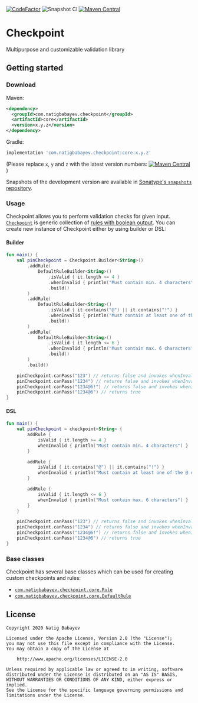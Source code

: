 [![CodeFactor](https://www.codefactor.io/repository/github/natiginfo/checkpoint/badge)](https://www.codefactor.io/repository/github/natiginfo/checkpoint)
![Snapshot CI](https://github.com/natiginfo/Checkpoint/workflows/Snapshot%20CI/badge.svg?branch=master)
[![Maven Central](https://maven-badges.herokuapp.com/maven-central/com.natigbabayev.checkpoint/core/badge.svg)](https://maven-badges.herokuapp.com/maven-central/com.natigbabayev.checkpoint/core)


# Checkpoint

Multipurpose and customizable validation library

## Getting started

### Download

Maven:
```xml
<dependency>
  <groupId>com.natigbabayev.checkpoint</groupId>
  <artifactId>core</artifactId>
  <version>x.y.z</version>
</dependency>
```

Gradle:
```groovy
implementation 'com.natigbabayev.checkpoint:core:x.y.z'
```

(Please replace `x`, `y` and `z` with the latest version numbers: [![Maven Central](https://maven-badges.herokuapp.com/maven-central/com.natigbabayev.checkpoint/core/badge.svg)](https://maven-badges.herokuapp.com/maven-central/com.natigbabayev.checkpoint/core)
)

Snapshots of the development version are available in [Sonatype's `snapshots` repository][snap].

### Usage

Checkpoint allows you to perform validation checks for given input. [`Checkpoint`][checkpoint] is generic collection of 
[rules with boolean output][default-rule]. You can create new instance of Checkpoint either by using builder or DSL:

#### Builder

```kotlin
fun main() {
    val pinCheckpoint = Checkpoint.Builder<String>()
        .addRule(
            DefaultRuleBuilder<String>()
                .isValid { it.length >= 4 }
                .whenInvalid { println("Must contain min. 4 characters") }
                .build()
        )
        .addRule(
            DefaultRuleBuilder<String>()
                .isValid { it.contains("@") || it.contains("!") }
                .whenInvalid { println("Must contain at least one of the @ or ! characters.") }
                .build()
        )
        .addRule(
            DefaultRuleBuilder<String>()
                .isValid { it.length <= 6 }
                .whenInvalid { println("Must contain max. 6 characters") }
                .build()
        )
        .build()

    pinCheckpoint.canPass("123") // returns false and invokes whenInvalid()
    pinCheckpoint.canPass("1234") // returns false and invokes whenInvalid()
    pinCheckpoint.canPass("1234@6!") // returns false and invokes whenInvalid()
    pinCheckpoint.canPass("1234@6") // returns true
}
```


#### DSL

```kotlin
fun main() {
    val pinCheckpoint = checkpoint<String> {
        addRule {
            isValid { it.length >= 4 }
            whenInvalid { println("Must contain min. 4 characters") }
        }

        addRule {
            isValid { it.contains("@") || it.contains("!") }
            whenInvalid { println("Must contain at least one of the @ or ! characters.") }
        }

        addRule {
            isValid { it.length <= 6 }
            whenInvalid { println("Must contain max. 6 characters") }
        }
    }

    pinCheckpoint.canPass("123") // returns false and invokes whenInvalid()
    pinCheckpoint.canPass("1234") // returns false and invokes whenInvalid()
    pinCheckpoint.canPass("1234@6!") // returns false and invokes whenInvalid()
    pinCheckpoint.canPass("1234@6") // returns true
}
```

### Base classes

Checkpoint has several base classes which can be used for creating custom checkpoints and rules:

  - [`com.natigbabayev.checkpoint.core.Rule`][rule]
  - [`com.natigbabayev.checkpoint.core.DefaultRule`][default-rule]

## License

```
Copyright 2020 Natig Babayev

Licensed under the Apache License, Version 2.0 (the "License");
you may not use this file except in compliance with the License.
You may obtain a copy of the License at

    http://www.apache.org/licenses/LICENSE-2.0

Unless required by applicable law or agreed to in writing, software
distributed under the License is distributed on an "AS IS" BASIS,
WITHOUT WARRANTIES OR CONDITIONS OF ANY KIND, either express or implied.
See the License for the specific language governing permissions and
limitations under the License.
```
[snap]: https://oss.sonatype.org/content/repositories/snapshots/
[rule]: https://www.natigbabayev.com/Checkpoint/javadoc/core/com.natigbabayev.checkpoint.core/-rule/index.html
[default-rule]: https://www.natigbabayev.com/Checkpoint/javadoc/core/com.natigbabayev.checkpoint.core/-default-rule/index.html
[checkpoint]: https://www.natigbabayev.com/Checkpoint/javadoc/core/com.natigbabayev.checkpoint.core/-checkpoint/index.html